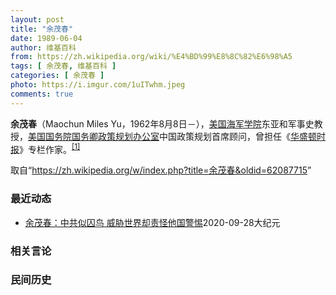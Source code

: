 ```yaml
---
layout: post
title: "余茂春"
date: 1989-06-04
author: 维基百科
from: https://zh.wikipedia.org/wiki/%E4%BD%99%E8%8C%82%E6%98%A5
tags: [ 余茂春, 维基百科 ]
categories: [ 余茂春 ]
photo: https://i.imgur.com/1uITwhm.jpeg
comments: true
---
```

<div class="mw-parser-output"><p><b>余茂春</b>（Maochun Miles Yu，1962年8月8日<span class="useeditintro" title="Template:BLP editintro">－</span>），<a href="/wiki/%E7%BE%8E%E5%9B%BD%E6%B5%B7%E5%86%9B%E5%AD%A6%E9%99%A2" title="美国海军学院">美国海军学院</a>东亚和军事史教授，<a href="/wiki/%E7%BE%8E%E5%9B%BD%E5%9B%BD%E5%8A%A1%E9%99%A2" title="美国国务院">美国国务院</a><a href="/wiki/%E7%BE%8E%E5%9B%BD%E5%9B%BD%E5%8A%A1%E5%8D%BF" title="美国国务卿">国务卿</a><a href="/wiki/%E6%94%BF%E7%AD%96%E8%A7%84%E5%88%92%E5%8A%9E%E5%85%AC%E5%AE%A4" title="政策规划办公室">政策规划办公室</a>中国政策规划首席顾问，曾担任《<a href="/wiki/%E5%8D%8E%E7%9B%9B%E9%A1%BF%E6%97%B6%E6%8A%A5" title="华盛顿时报">华盛顿时报</a>》专栏作家。<sup id="cite_ref-BGWT_1-0" class="reference"><a href="#cite_note-BGWT-1">[1]</a></sup>
</p>
</div><noscript><img src="//zh.wikipedia.org/wiki/Special:CentralAutoLogin/start?type=1x1" alt="" title="" width="1" height="1" style="border: none; position: absolute;"></noscript>
<div class="printfooter">取自“<a dir="ltr" href="https://zh.wikipedia.org/w/index.php?title=余茂春&amp;oldid=62087715">https://zh.wikipedia.org/w/index.php?title=余茂春&amp;oldid=62087715</a>”</div><div id="recent-news"><h3>最近动态</h3><ul><li><a href="https://nodebe4.github.io/waimei/2020-09-28/%E4%BD%99%E8%8C%82%E6%98%A5-%E4%B8%AD%E5%85%B1%E4%BC%BC%E5%9B%9A%E9%B8%9F-%E5%A8%81%E8%83%81%E4%B8%96%E7%95%8C%E5%8D%B4%E8%B4%A3%E6%80%AA%E4%BB%96%E5%9B%BD%E8%AD%A6%E6%83%95" title="余茂春：中共似囚鸟 威胁世界却责怪他国警惕—— 【大纪元2020年09月29日讯】（大纪元记者林燕综合报导）周一（9月28日），美国国务卿蓬佩奥的首席中国政策顾问余茂春在推特上讽刺，中共是笼中之...">余茂春：中共似囚鸟 威胁世界却责怪他国警惕</a><time>2020-09-28</time><a class="tag">大纪元</a></li>
</ul></div><div id="open-opinion"><h3>相关言论</h3><ul></ul></div><div id="mjls-record"><h3>民间历史</h3><ul></ul></div>